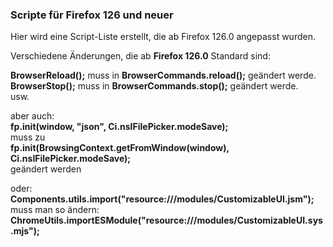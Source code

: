 ### Scripte für Firefox 126 und neuer 

Hier wird eine Script-Liste erstellt, die ab Firefox 126.0 angepasst wurden.     

Verschiedene Änderungen, die ab **Firefox 126.0** Standard sind:   
       
**BrowserReload();** muss in **BrowserCommands.reload();** geändert werde.      
**BrowserStop();** muss in **BrowserCommands.stop();** geändert werde.    
usw.     

aber auch:     
**fp.init(window, "json",	Ci.nsIFilePicker.modeSave);**    
muss zu    
**fp.init(BrowsingContext.getFromWindow(window), Ci.nsIFilePicker.modeSave);**    
geändert werden    

oder:    
**Components.utils.import("resource:///modules/CustomizableUI.jsm");**     
muss man so ändern:    
**ChromeUtils.importESModule("resource:///modules/CustomizableUI.sys.mjs");**     
